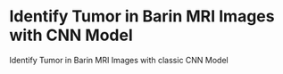 # Identify Tumor in Barin MRI Images with CNN Model
 Identify Tumor in Barin MRI Images with classic CNN Model
